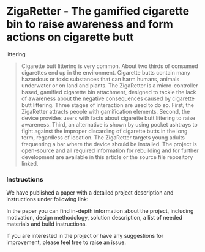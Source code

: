 # ZigaRetter - The gamified cigarette bin to raise awareness and form actions on cigarette butt
littering

> Cigarette butt littering is very common. About two thirds of consumed cigarettes end up in the
environment. Cigarette butts contain many hazardous or toxic substances that can harm humans,
animals underwater or on land and plants. The ZigaRetter is a micro-controller based, gamified
cigarette bin attachment, designed to tackle the lack of awareness about the negative
consequences caused by cigarette butt littering. Three stages of interaction are used to do so.
First, the ZigaRetter attracts people with gamification elements. Second, the device provides
users with facts about cigarette butt littering to raise awareness. Third, an alternative is shown
by using pocket ashtrays to fight against the improper discarding of cigarette butts in the long
term, regardless of location. The ZigaRetter targets young adults frequenting a bar where the
device should be installed. The project is open-source and all required information for
rebuilding and for further development are available in this article or the source file repository
linked.

### Instructions

We have published a paper with a detailed project description and instructions under following link: 


In the paper you can find in-depth information about the project, including motivation, design methodology, solution description, a list of needed materials and build instructions.

If you are interested in the project or have any suggestions for improvement, please feel free to raise an issue.
